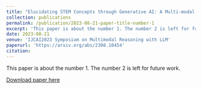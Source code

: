 ```yaml
---
title: "Elucidating STEM Concepts through Generative AI: A Multi-modal Exploration of Analogical Reasoning"
collection: publications
permalink: /publication/2023-08-21-paper-title-number-1
excerpt: 'This paper is about the number 1. The number 2 is left for future work.'
date: 2023-08-21
venue: 'IJCAI2023 Symposium on Multimodal Reasoning with LLM'
paperurl: 'https://arxiv.org/abs/2308.10454'
citation: 
---
```

This paper is about the number 1. The number 2 is left for future work.

[Download paper here](http://academicpages.github.io/files/paper1.pdf)

